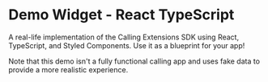 # Demo Widget - React TypeScript

A real-life implementation of the Calling Extensions SDK using React, TypeScript, and Styled Components. Use it as a blueprint for your app!

Note that this demo isn't a fully functional calling app and uses fake data to provide a more realistic experience.
